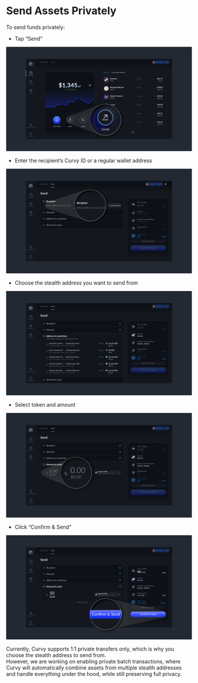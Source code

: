 # Send Assets Privately

To send funds privately:

- Tap “Send”

![Send1](./public/images/send1.png)

- Enter the recipient’s Curvy ID or a regular wallet address
 
![Send2](./public/images/send2.png)

- Choose the stealth address you want to send from

![Send3](./public/images/send3.png)

- Select token and amount
 
![Send4](./public/images/send4.png)

- Click “Confirm & Send”

![Send5](./public/images/send5.png)

Currently, Curvy supports 1:1 private transfers only, which is why you choose the stealth address to send from.  
However, we are working on enabling private batch transactions, where Curvy will automatically combine assets from multiple stealth addresses and handle everything under the hood, while still preserving full privacy.
